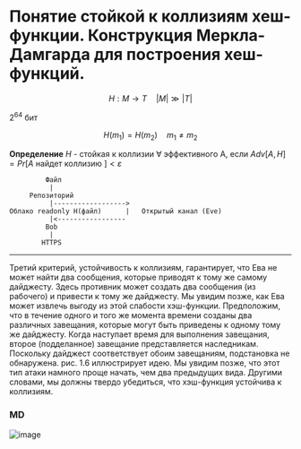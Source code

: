 # Понятие стойкой к коллизиям хеш-функции. Конструкция Меркла-Дамгарда для построения хеш-функций.

$$
H:M\to T\quad \vert M\vert \gg \vert T\vert
$$

$2^{64}$ бит 

$$
H(m_1)=H(m_2) \quad m_1 \neq m_2
$$

**Определение** $H$ - стойкая к коллизии $\forall$ эффективного A, если $Adv[A,H]=Pr[A \text{ найдет коллизию }] < \varepsilon$

```
         Файл
          |
     Репозиторий
          |------------------>
Облако readonly H(файл)      |   Открытый канал (Eve)
          |<-----------------
         Bob
          |
        HTTPS
```

---

Третий критерий, устойчивость к коллизиям, гарантирует, что Ева не может найти два сообщения, которые приводят к тому же самому дайджесту. Здесь противник может создать два сообщения (из рабочего) и привести к тому же дайджесту. Мы увидим позже, как Ева может извлечь выгоду из этой слабости хэш-функции. Предположим, что в течение одного и того же момента времени созданы два различных завещания, которые могут быть приведены к одному тому же дайджесту. Когда наступает время для выполнения завещания, второе (подделанное) завещание представляется наследникам. Поскольку дайджест соответствует обоим завещаниям, подстановка не обнаружена. рис. 1.6 иллюстрирует идею. Мы увидим позже, что этот тип атаки намного проще начать, чем два предыдущих вида. Другими словами, мы должны твердо убедиться, что хэш-функция устойчива к коллизиям.

### MD

![image](https://github.com/kovalevegor/Crypto-Exam/assets/113568414/fdbb8d82-68ae-4f06-8f0b-3937a8e0694c)







